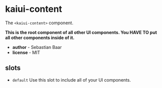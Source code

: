# kaiui-content 

The `<kaiui-content>` component.

**This is the root component of all other UI components. You HAVE TO put all other components inside of it.** 

- **author** - Sebastian Baar 
- **license** - MIT 

## slots 

- `default` Use this slot to include all of your UI components. 

